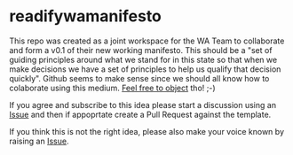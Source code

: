 # readifywamanifesto

This repo was created as a joint workspace for the WA Team to collaborate and form a v0.1 of their new working manifesto. This should be a "set of guiding principles around what we stand for in this state so that when we make decisions we have a set of principles to help us qualify that decision quickly". Github seems to make sense since we should all know how to colaborate using this medium. [Feel free to object](https://github.com/cottsak/readifywamanifesto/issues) tho! ;-)

If you agree and subscribe to this idea please start a discussion using an [Issue](https://github.com/cottsak/readifywamanifesto/issues) and then if appoprtate create a Pull Request against the template.

If you think this is not the right idea, please also make your voice known by raising an [Issue](https://github.com/cottsak/readifywamanifesto/issues).


